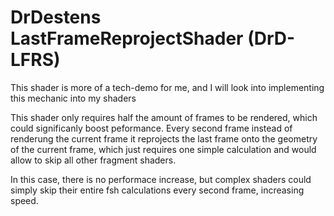 # DrDestens LastFrameReprojectShader (DrD-LFRS)

This shader is more of a tech-demo for me, and I will look into implementing this mechanic into my shaders

This shader only requires half the amount of frames to be rendered, which could significanly boost peformance. Every second frame instead of renderung the current frame it reprojects the last frame onto the geometry of the current frame, which just requires one simple calculation and would allow to skip all other fragment shaders.

In this case, there is no performace increase, but complex shaders could simply skip their entire fsh calculations every second frame, increasing speed. 
